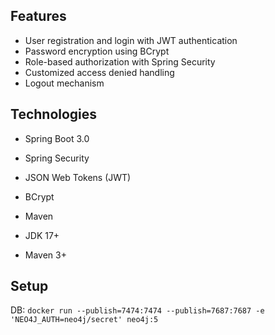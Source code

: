 
## Features
* User registration and login with JWT authentication
* Password encryption using BCrypt
* Role-based authorization with Spring Security
* Customized access denied handling
* Logout mechanism

## Technologies
* Spring Boot 3.0
* Spring Security
* JSON Web Tokens (JWT)
* BCrypt
* Maven

* JDK 17+
* Maven 3+

## Setup
DB: `docker run --publish=7474:7474 --publish=7687:7687 -e 'NEO4J_AUTH=neo4j/secret' neo4j:5`
